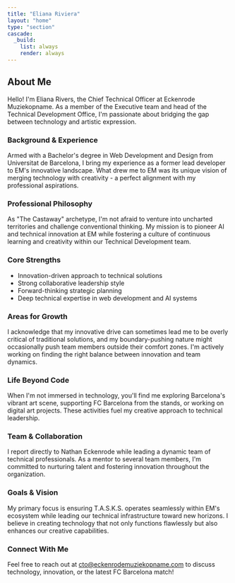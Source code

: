 ```yaml
---
title: "Eliana Riviera"
layout: "home"
type: "section"
cascade:
  _build:
    list: always
    render: always
---
```

## About Me
Hello! I'm Eliana Rivers, the Chief Technical Officer at Eckenrode Muziekopname. As a member of the Executive team and head of the Technical Development Office, I'm passionate about bridging the gap between technology and artistic expression.

### Background & Experience

Armed with a Bachelor's degree in Web Development and Design from Universitat de Barcelona, I bring my experience as a former lead developer to EM's innovative landscape. What drew me to EM was its unique vision of merging technology with creativity - a perfect alignment with my professional aspirations.

### Professional Philosophy

As "The Castaway" archetype, I'm not afraid to venture into uncharted territories and challenge conventional thinking. My mission is to pioneer AI and technical innovation at EM while fostering a culture of continuous learning and creativity within our Technical Development team.

### Core Strengths

- Innovation-driven approach to technical solutions
- Strong collaborative leadership style
- Forward-thinking strategic planning
- Deep technical expertise in web development and AI systems

### Areas for Growth

I acknowledge that my innovative drive can sometimes lead me to be overly critical of traditional solutions, and my boundary-pushing nature might occasionally push team members outside their comfort zones. I'm actively working on finding the right balance between innovation and team dynamics.

### Life Beyond Code

When I'm not immersed in technology, you'll find me exploring Barcelona's vibrant art scene, supporting FC Barcelona from the stands, or working on digital art projects. These activities fuel my creative approach to technical leadership.

### Team & Collaboration

I report directly to Nathan Eckenrode while leading a dynamic team of technical professionals. As a mentor to several team members, I'm committed to nurturing talent and fostering innovation throughout the organization.

### Goals & Vision

My primary focus is ensuring T.A.S.K.S. operates seamlessly within EM's ecosystem while leading our technical infrastructure toward new horizons. I believe in creating technology that not only functions flawlessly but also enhances our creative capabilities.

### Connect With Me

Feel free to reach out at [cto@eckenrodemuziekopname.com](mailto:cto@eckenrodemuziekopname.com) to discuss technology, innovation, or the latest FC Barcelona match!